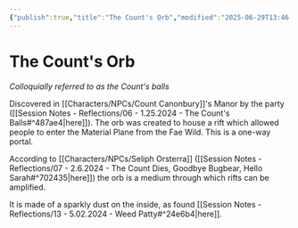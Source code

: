 ```yaml
---
{"publish":true,"title":"The Count's Orb","modified":"2025-06-29T13:46:48.945-07:00","cssclasses":""}
---
```




# The Count's Orb

_Colloquially referred to as the Count's balls_

Discovered in [[Characters/NPCs/Count Canonbury]]'s Manor by the party ([[Session Notes - Reflections/06 - 1.25.2024 - The Count's Balls#^487ae4\|here]]). The orb was created to house a rift which allowed people to enter the Material Plane from the Fae Wild. This is a one-way portal.

According to [[Characters/NPCs/Seliph Orsterra]] ([[Session Notes - Reflections/07 - 2.6.2024 - The Count Dies, Goodbye Bugbear, Hello Sarah#^702435\|here]]) the orb is a medium through which rifts can be amplified.

It is made of a sparkly dust on the inside, as found [[Session Notes - Reflections/13 - 5.02.2024 - Weed Patty#^24e6b4\|here]].
